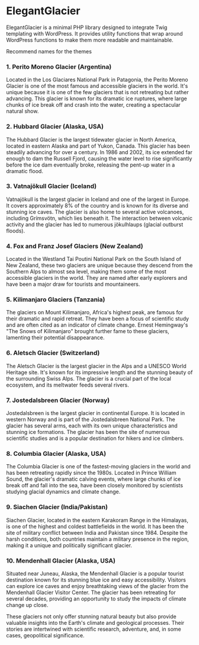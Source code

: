# ElegantGlacier
ElegantGlacier is a minimal PHP library designed to integrate Twig templating with WordPress. It provides utility functions that wrap around WordPress functions to make them more readable and maintainable.

Recommend names for the themes

### 1. Perito Moreno Glacier (Argentina)

Located in the Los Glaciares National Park in Patagonia, the Perito Moreno Glacier is one of the most famous and accessible glaciers in the world. It's unique because it is one of the few glaciers that is not retreating but rather advancing. This glacier is known for its dramatic ice ruptures, where large chunks of ice break off and crash into the water, creating a spectacular natural show.
### 2. Hubbard Glacier (Alaska, USA)

The Hubbard Glacier is the largest tidewater glacier in North America, located in eastern Alaska and part of Yukon, Canada. This glacier has been steadily advancing for over a century. In 1986 and 2002, its ice extended far enough to dam the Russell Fjord, causing the water level to rise significantly before the ice dam eventually broke, releasing the pent-up water in a dramatic flood.
### 3. Vatnajökull Glacier (Iceland)

Vatnajökull is the largest glacier in Iceland and one of the largest in Europe. It covers approximately 8% of the country and is known for its diverse and stunning ice caves. The glacier is also home to several active volcanoes, including Grímsvötn, which lies beneath it. The interaction between volcanic activity and the glacier has led to numerous jökulhlaups (glacial outburst floods).
### 4. Fox and Franz Josef Glaciers (New Zealand)

Located in the Westland Tai Poutini National Park on the South Island of New Zealand, these two glaciers are unique because they descend from the Southern Alps to almost sea level, making them some of the most accessible glaciers in the world. They are named after early explorers and have been a major draw for tourists and mountaineers.
### 5. Kilimanjaro Glaciers (Tanzania)

The glaciers on Mount Kilimanjaro, Africa's highest peak, are famous for their dramatic and rapid retreat. They have been a focus of scientific study and are often cited as an indicator of climate change. Ernest Hemingway's "The Snows of Kilimanjaro" brought further fame to these glaciers, lamenting their potential disappearance.
### 6. Aletsch Glacier (Switzerland)

The Aletsch Glacier is the largest glacier in the Alps and a UNESCO World Heritage site. It's known for its impressive length and the stunning beauty of the surrounding Swiss Alps. The glacier is a crucial part of the local ecosystem, and its meltwater feeds several rivers.
### 7. Jostedalsbreen Glacier (Norway)

Jostedalsbreen is the largest glacier in continental Europe. It is located in western Norway and is part of the Jostedalsbreen National Park. The glacier has several arms, each with its own unique characteristics and stunning ice formations. The glacier has been the site of numerous scientific studies and is a popular destination for hikers and ice climbers.
### 8. Columbia Glacier (Alaska, USA)

The Columbia Glacier is one of the fastest-moving glaciers in the world and has been retreating rapidly since the 1980s. Located in Prince William Sound, the glacier's dramatic calving events, where large chunks of ice break off and fall into the sea, have been closely monitored by scientists studying glacial dynamics and climate change.
### 9. Siachen Glacier (India/Pakistan)

Siachen Glacier, located in the eastern Karakoram Range in the Himalayas, is one of the highest and coldest battlefields in the world. It has been the site of military conflict between India and Pakistan since 1984. Despite the harsh conditions, both countries maintain a military presence in the region, making it a unique and politically significant glacier.
### 10. Mendenhall Glacier (Alaska, USA)

Situated near Juneau, Alaska, the Mendenhall Glacier is a popular tourist destination known for its stunning blue ice and easy accessibility. Visitors can explore ice caves and enjoy breathtaking views of the glacier from the Mendenhall Glacier Visitor Center. The glacier has been retreating for several decades, providing an opportunity to study the impacts of climate change up close.

These glaciers not only offer stunning natural beauty but also provide valuable insights into the Earth's climate and geological processes. Their stories are intertwined with scientific research, adventure, and, in some cases, geopolitical significance.
